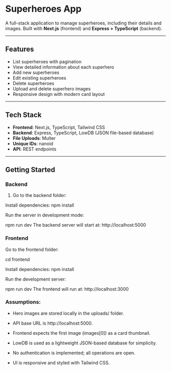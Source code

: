 # Superheroes App

A full-stack application to manage superheroes, including their details and images. Built with **Next.js** (frontend) and **Express + TypeScript** (backend).

---

## Features

- List superheroes with pagination
- View detailed information about each superhero
- Add new superheroes
- Edit existing superheroes
- Delete superheroes
- Upload and delete superhero images
- Responsive design with modern card layout

---

## Tech Stack

- **Frontend**: Next.js, TypeScript, Tailwind CSS
- **Backend**: Express, TypeScript, LowDB (JSON file-based database)
- **File Uploads**: Multer
- **Unique IDs**: nanoid
- **API**: REST endpoints

---

## Getting Started

### Backend

1. Go to the backend folder:

Install dependencies:
npm install

Run the server in development mode:

npm run dev
The backend server will start at: http://localhost:5000

### Frontend

Go to the frontend folder:

cd frontend

Install dependencies:
npm install

Run the development server:

npm run dev
The frontend will run at: http://localhost:3000

### Assumptions:

- Hero images are stored locally in the uploads/ folder.

- API base URL is http://localhost:5000.

- Frontend expects the first image (images[0]) as a card thumbnail.

- LowDB is used as a lightweight JSON-based database for simplicity.

- No authentication is implemented; all operations are open.

- UI is responsive and styled with Tailwind CSS.
